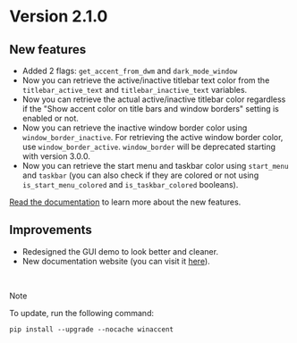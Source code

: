 # Version 2.1.0

## New features
- Added 2 flags: `get_accent_from_dwm` and `dark_mode_window`
- Now you can retrieve the active/inactive titlebar text color from the `titlebar_active_text` and `titlebar_inactive_text` variables.
- Now you can retrieve the actual active/inactive titlebar color regardless if the "Show accent color on title bars and window borders" setting is enabled or not.
- Now you can retrieve the inactive window border color using `window_border_inactive`. For retrieving the active window border color, use `window_border_active`. `window_border` will be deprecated starting with version 3.0.0.
- Now you can retrieve the start menu and taskbar color using `start_menu` and `taskbar` (you can also check if they are colored or not using `is_start_menu_colored` and `is_taskbar_colored` booleans).

[Read the documentation](https://valer100.github.io/winaccent) to learn more about the new features.

## Improvements
- Redesigned the GUI demo to look better and cleaner.
- New documentation website (you can visit it [here](https://valer100.github.io/winaccent)).

<br>

> [!NOTE]
> To update, run the following command:
>
> ```
> pip install --upgrade --nocache winaccent
> ```